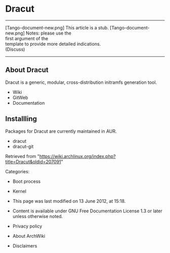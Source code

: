 Dracut
======

  ------------------------ ------------------------ ------------------------
  [Tango-document-new.png] This article is a stub.  [Tango-document-new.png]
                           Notes: please use the    
                           first argument of the    
                           template to provide more 
                           detailed indications.    
                           (Discuss)                
  ------------------------ ------------------------ ------------------------

About Dracut
------------

Dracut is a generic, modular, cross-distribution initramfs generation
tool.

-   Wiki
-   GitWeb
-   Documentation

Installling
-----------

Packages for Dracut are currently maintained in AUR.

-   dracut
-   dracut-git

Retrieved from
"https://wiki.archlinux.org/index.php?title=Dracut&oldid=207091"

Categories:

-   Boot process
-   Kernel

-   This page was last modified on 13 June 2012, at 15:18.
-   Content is available under GNU Free Documentation License 1.3 or
    later unless otherwise noted.
-   Privacy policy
-   About ArchWiki
-   Disclaimers
